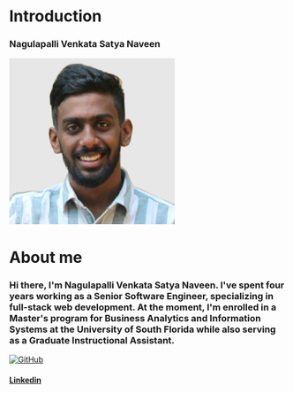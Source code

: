 # Introduction

### Nagulapalli Venkata Satya Naveen

<img src="1660754850750.jpeg" alt="My Image" width="300">

# About me
### Hi there, I'm Nagulapalli Venkata Satya Naveen. I've spent four years working as a Senior Software Engineer, specializing in full-stack web development. At the moment, I'm enrolled in a Master's program for Business Analytics and Information Systems at the University of South Florida while also serving as a Graduate Instructional Assistant.


[![GitHub](https://img.shields.io/badge/GitHub-nagulapallinaveen-blue?style=flat-square&logo=github)](https://github.com/nagulapallinaveen)
#### [Linkedin](https://www.linkedin.com/in/nagulapallinaveen/)
